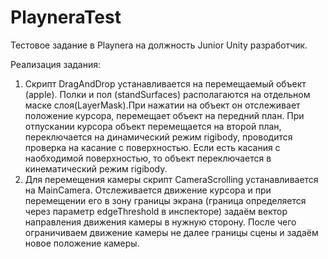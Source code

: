 # PlayneraTest
Тестовое задание в Playnera на должность Junior Unity разработчик. 


Реализация задания:
1. Скрипт DragAndDrop устанавливается на перемещаемый объект (apple). Полки и пол (standSurfaces) располагаются на отдельном маске слоя(LayerMask).При нажатии на объект он отслеживает положение курсора, перемещает объект на передний план. При отпускании курсора объект перемещается на второй план, переключается на динамический режим rigibody, проводится проверка на касание с поверхностью. Если есть касания с наобходимой поверхностью, то объект переключается в кинематический режим rigibody.
2. Для перемещения камеры скрипт CameraScrolling устанавливается на MainCamera. Отслеживается движение курсора и при перемещении его в зону границы экрана (граница определяется через параметр edgeThreshold в инспекторе) задаём вектор направления движения камеры в нужную сторону. После чего ограничиваем движение камеры не далее границы сцены и задаём новое положение камеры. 
